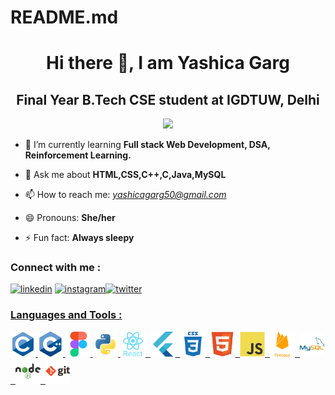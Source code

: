 # README.md
<h1 align= "center"> Hi there 👋, I am Yashica Garg</h1>
<h2 align = "center">Final Year B.Tech CSE student at IGDTUW, Delhi</h2>
<div align="middle">
<img src="https://media.giphy.com/media/3kPDmoWdBpQPNhCnUG/giphy.gif" height='200'>
</div>

- 🌱 I’m currently learning **Full stack Web Development, DSA, Reinforcement Learning.** 

- 💬 Ask me about **HTML,CSS,C++,C,Java,MySQL**
 
- 📫 How to reach me: *yashicagarg50@gmail.com* 

- 😄 Pronouns: **She/her** 

- ⚡ Fun fact: **Always sleepy** 
 
###  Connect with me :
<a href="https://www.linkedin.com/in/https://www.linkedin.com/in/yashica-garg50//"><img src='https://user-images.githubusercontent.com/97343839/210264509-faf4cb68-f9b0-4a7c-8430-b9dd81f1c8b1.png' alt='linkedin' height='40' margin-right='30'></a>   <a href="https://www.instagram.com/https://www.instagram.com/___whyj.i_//"><img src='https://user-images.githubusercontent.com/97343839/210264169-35426e22-92c9-4069-a993-70433e7c401b.png' alt='instagram' height='40'></a><a href="https://twitter.com/https://twitter.com/squekysquirrel"><img src='https://user-images.githubusercontent.com/97343839/210264432-687179b1-9f3a-41ce-9046-e1768a07929e.png' alt='twitter' height='40'>  

###  Languages and Tools :
<div>
  <img src="https://github.com/devicons/devicon/blob/master/icons/c/c-original.svg" title="Git" **alt="Git" width="40" height="40"/>
  <img src="https://github.com/devicons/devicon/blob/master/icons/cplusplus/cplusplus-original.svg" title="Git" **alt="Git" width="40" height="40"/>
  <img src="https://github.com/devicons/devicon/blob/master/icons/figma/figma-original.svg" title="Git" **alt="Git" width="40" height="40"/>
  <img src="https://github.com/devicons/devicon/blob/master/icons/python/python-original.svg" title="Git" **alt="Git" width="40" height="40"/>
  <img src="https://github.com/devicons/devicon/blob/master/icons/react/react-original-wordmark.svg" title="React" alt="React" width="40" height="40"/>&nbsp;
  <img src="https://github.com/devicons/devicon/blob/master/icons/flutter/flutter-original.svg" title="Flutter" alt="Flutter" width="40" height="40"/>&nbsp;
  <img src="https://github.com/devicons/devicon/blob/master/icons/css3/css3-plain-wordmark.svg"  title="CSS3" alt="CSS" width="40" height="40"/>&nbsp;
  <img src="https://github.com/devicons/devicon/blob/master/icons/html5/html5-original.svg" title="HTML5" alt="HTML" width="40" height="40"/>&nbsp;
  <img src="https://github.com/devicons/devicon/blob/master/icons/javascript/javascript-original.svg" title="JavaScript" alt="JavaScript" width="40" height="40"/>&nbsp;
  <img src="https://github.com/devicons/devicon/blob/master/icons/firebase/firebase-plain-wordmark.svg" title="Firebase" alt="Firebase" width="40" height="40"/>&nbsp;
  <img src="https://github.com/devicons/devicon/blob/master/icons/mysql/mysql-original-wordmark.svg" title="MySQL"  alt="MySQL" width="40" height="40"/>&nbsp;
  <img src="https://github.com/devicons/devicon/blob/master/icons/nodejs/nodejs-original-wordmark.svg" title="NodeJS" alt="NodeJS" width="40" height="40"/>&nbsp;
  <img src="https://github.com/devicons/devicon/blob/master/icons/git/git-original-wordmark.svg" title="Git" **alt="Git" width="40" height="40"/>
</div>

